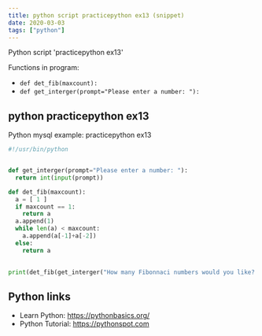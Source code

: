 ```yaml
---
title: python script practicepython ex13 (snippet)
date: 2020-03-03
tags: ["python"]
---
```

Python script 'practicepython ex13'

Functions in program: 
* `def det_fib(maxcount):`
* `def get_interger(prompt="Please enter a number: "):`

## python practicepython ex13

Python mysql example: practicepython ex13

```python
#!/usr/bin/python


def get_interger(prompt="Please enter a number: "):
  return int(input(prompt))

def det_fib(maxcount):
  a = [ 1 ]
  if maxcount == 1:
    return a
  a.append(1)
  while len(a) < maxcount:
    a.append(a[-1]+a[-2])
  else:
    return a
  

print(det_fib(get_interger("How many Fibonnaci numbers would you like? ")))


```

## Python links

- Learn Python: https://pythonbasics.org/
- Python Tutorial: https://pythonspot.com

